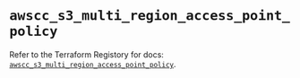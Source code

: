 # `awscc_s3_multi_region_access_point_policy`

Refer to the Terraform Registory for docs: [`awscc_s3_multi_region_access_point_policy`](https://registry.terraform.io/providers/hashicorp/awscc/0.70.0/docs/resources/s3_multi_region_access_point_policy).
